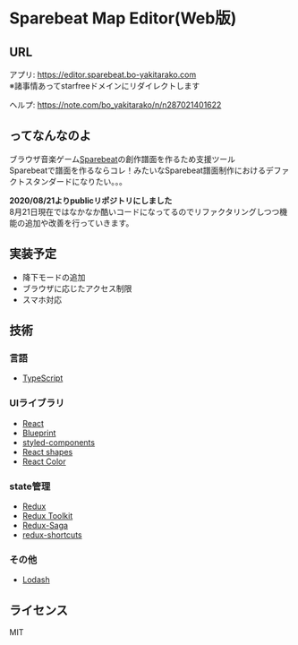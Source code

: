 # Sparebeat Map Editor(Web版)
## URL
アプリ: https://editor.sparebeat.bo-yakitarako.com<br>
※諸事情あってstarfreeドメインにリダイレクトします

ヘルプ: https://note.com/bo_yakitarako/n/n287021401622

## ってなんなのよ

ブラウザ音楽ゲーム[Sparebeat](https://sparebeat.com)の創作譜面を作るため支援ツール<br>
Sparebeatで譜面を作るならコレ！みたいなSparebeat譜面制作におけるデファクトスタンダードになりたい。。。

**2020/08/21よりpublicリポジトリにしました**<br>
8月21日現在ではなかなか酷いコードになってるのでリファクタリングしつつ機能の追加や改善を行っていきます。

## 実装予定
- 降下モードの追加
- ブラウザに応じたアクセス制限
- スマホ対応

## 技術
### 言語
- [TypeScript](https://www.typescriptlang.org/)

### UIライブラリ
- [React](https://ja.reactjs.org/)
- [Blueprint](https://blueprintjs.com/)
- [styled-components](https://styled-components.com/)
- [React shapes](https://github.com/rsamec/react-shapes)
- [React Color](https://casesandberg.github.io/react-color/)

### state管理
- [Redux](https://redux.js.org/)
- [Redux Toolkit](https://redux-toolkit.js.org/)
- [Redux-Saga](https://redux-saga.js.org/)
- [redux-shortcuts](https://github.com/nak2k/node-redux-shortcuts)

### その他
- [Lodash](https://lodash.com/)

## ライセンス
MIT
